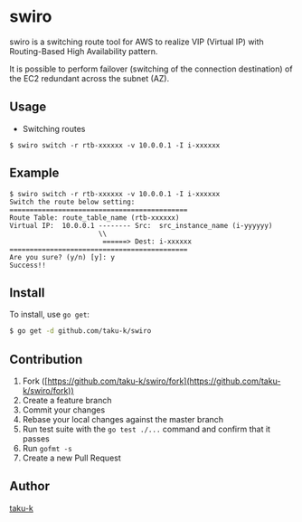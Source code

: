 # swiro

swiro is a switching route tool for AWS to realize VIP (Virtual IP) with Routing-Based High Availability pattern.

It is possible to perform failover (switching of the connection destination) of the EC2 redundant across the subnet (AZ).


## Usage

* Switching routes

```
$ swiro switch -r rtb-xxxxxx -v 10.0.0.1 -I i-xxxxxx
```


## Example

```
$ swiro switch -r rtb-xxxxxx -v 10.0.0.1 -I i-xxxxxx
Switch the route below setting:
============================================
Route Table: route_table_name (rtb-xxxxxx)
Virtual IP:  10.0.0.1 -------- Src:  src_instance_name (i-yyyyyy)
                      \\
                       ======> Dest: i-xxxxxx
============================================
Are you sure? (y/n) [y]: y
Success!!
```

## Install

To install, use `go get`:

```bash
$ go get -d github.com/taku-k/swiro
```

## Contribution

1. Fork ([https://github.com/taku-k/swiro/fork](https://github.com/taku-k/swiro/fork))
1. Create a feature branch
1. Commit your changes
1. Rebase your local changes against the master branch
1. Run test suite with the `go test ./...` command and confirm that it passes
1. Run `gofmt -s`
1. Create a new Pull Request

## Author

[taku-k](https://github.com/taku-k)
